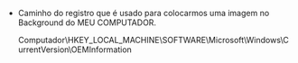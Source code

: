 - Caminho do registro que é usado para colocarmos uma imagem no Background do MEU COMPUTADOR.


	Computador\HKEY_LOCAL_MACHINE\SOFTWARE\Microsoft\Windows\CurrentVersion\OEMInformation